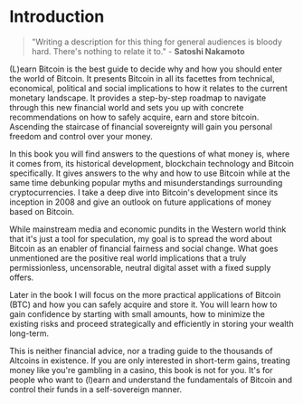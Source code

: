 # Introduction

> "Writing a description for this thing for general audiences is bloody hard. There's nothing to relate it to." - **Satoshi Nakamoto**

(L)earn Bitcoin is the best guide to decide why and how you should enter the world of Bitcoin. It presents Bitcoin in all its facettes from technical, economical, political and social implications to how it relates to the current monetary landscape. It provides a step-by-step roadmap to navigate through this new financial world and sets you up with concrete recommendations on how to safely acquire, earn and store bitcoin. Ascending the staircase of financial sovereignty will gain you personal freedom and control over your money. 

In this book you will find answers to the questions of what money is, where it comes from, its historical development, blockchain technology and Bitcoin specifically. It gives answers to the why and how to use Bitcoin while at the same time debunking popular myths and misunderstandings surrounding cryptocurrencies. I take a deep dive into Bitcoin's development since its inception in 2008 and give an outlook on future applications of money based on Bitcoin. 

While mainstream media and economic pundits in the Western world think that it's just a tool for speculation, my goal is to spread the word about Bitcoin as an enabler of financial fairness and social change. What goes unmentioned are the positive real world implications that a truly permissionless, uncensorable, neutral digital asset with a fixed supply offers.

Later in the book I will focus on the more practical applications of Bitcoin (BTC) and how you can safely acquire and store it. You will learn how to gain confidence by starting with small amounts, how to minimize the existing risks and proceed strategically and efficiently in storing your wealth long-term.

This is neither financial advice, nor a trading guide to the thousands of Altcoins in existence. If you are only interested in short-term gains, treating money like you're gambling in a casino, this book is not for you. It's for people who want to (l)earn and understand the fundamentals of Bitcoin and control their funds in a self-sovereign manner.